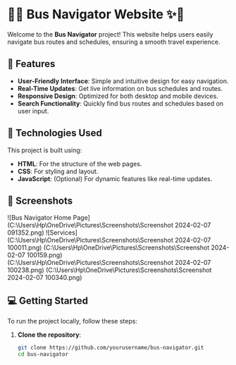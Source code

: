 # 🚌✨ Bus Navigator Website ✨🚌

Welcome to the **Bus Navigator** project! This website helps users easily navigate bus routes and schedules, ensuring a smooth travel experience.

## 🚀 Features

- **User-Friendly Interface**: Simple and intuitive design for easy navigation.
- **Real-Time Updates**: Get live information on bus schedules and routes.
- **Responsive Design**: Optimized for both desktop and mobile devices.
- **Search Functionality**: Quickly find bus routes and schedules based on user input.

## 🎨 Technologies Used

This project is built using:

- **HTML**: For the structure of the web pages.
- **CSS**: For styling and layout.
- **JavaScript**: (Optional) For dynamic features like real-time updates.

## 📸 Screenshots

![Bus Navigator Home Page](C:\Users\Hp\OneDrive\Pictures\Screenshots\Screenshot 2024-02-07 091352.png)
![Services](C:\Users\Hp\OneDrive\Pictures\Screenshots\Screenshot 2024-02-07 100011.png)
(C:\Users\Hp\OneDrive\Pictures\Screenshots\Screenshot 2024-02-07 100159.png)
(C:\Users\Hp\OneDrive\Pictures\Screenshots\Screenshot 2024-02-07 100238.png)
(C:\Users\Hp\OneDrive\Pictures\Screenshots\Screenshot 2024-02-07 100340.png)

## 💻 Getting Started

To run the project locally, follow these steps:

1. **Clone the repository**:
   ```bash
   git clone https://github.com/yourusername/bus-navigator.git
   cd bus-navigator
